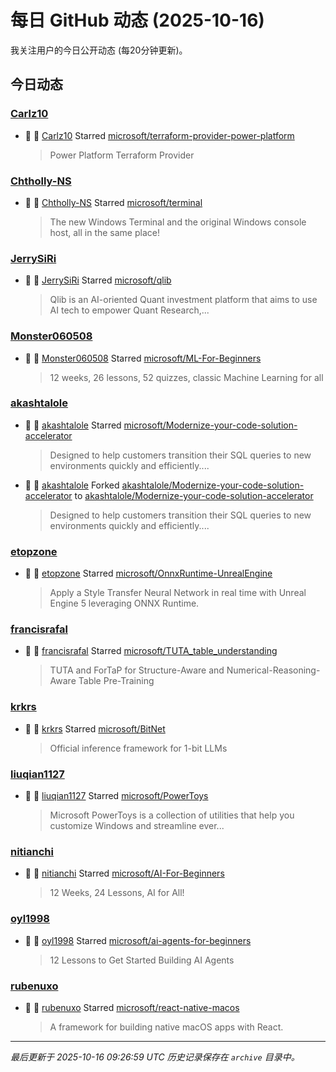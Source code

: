 # 每日 GitHub 动态 (2025-10-16)

我关注用户的今日公开动态 (每20分钟更新)。

## 今日动态

### [Carlz10](https://github.com/Carlz10)
- 🌟 👤 [Carlz10](https://github.com/Carlz10) Starred [microsoft/terraform-provider-power-platform](https://github.com/microsoft/terraform-provider-power-platform)
  > Power Platform Terraform Provider

### [Chtholly-NS](https://github.com/Chtholly-NS)
- 🌟 👤 [Chtholly-NS](https://github.com/Chtholly-NS) Starred [microsoft/terminal](https://github.com/microsoft/terminal)
  > The new Windows Terminal and the original Windows console host, all in the same place!

### [JerrySiRi](https://github.com/JerrySiRi)
- 🌟 👤 [JerrySiRi](https://github.com/JerrySiRi) Starred [microsoft/qlib](https://github.com/microsoft/qlib)
  > Qlib is an AI-oriented Quant investment platform that aims to use AI tech to empower Quant Research,...

### [Monster060508](https://github.com/Monster060508)
- 🌟 👤 [Monster060508](https://github.com/Monster060508) Starred [microsoft/ML-For-Beginners](https://github.com/microsoft/ML-For-Beginners)
  > 12 weeks, 26 lessons, 52 quizzes, classic Machine Learning for all

### [akashtalole](https://github.com/akashtalole)
- 🌟 👤 [akashtalole](https://github.com/akashtalole) Starred [microsoft/Modernize-your-code-solution-accelerator](https://github.com/microsoft/Modernize-your-code-solution-accelerator)
  > Designed to help customers transition their SQL queries to new environments quickly and efficiently....
- 🍴 👤 [akashtalole](https://github.com/akashtalole) Forked [akashtalole/Modernize-your-code-solution-accelerator](https://github.com/akashtalole/Modernize-your-code-solution-accelerator) to [akashtalole/Modernize-your-code-solution-accelerator](https://github.com/akashtalole/Modernize-your-code-solution-accelerator)
  > Designed to help customers transition their SQL queries to new environments quickly and efficiently....

### [etopzone](https://github.com/etopzone)
- 🌟 👤 [etopzone](https://github.com/etopzone) Starred [microsoft/OnnxRuntime-UnrealEngine](https://github.com/microsoft/OnnxRuntime-UnrealEngine)
  > Apply a Style Transfer Neural Network in real time with Unreal Engine 5 leveraging ONNX Runtime.

### [francisrafal](https://github.com/francisrafal)
- 🌟 👤 [francisrafal](https://github.com/francisrafal) Starred [microsoft/TUTA_table_understanding](https://github.com/microsoft/TUTA_table_understanding)
  > TUTA and ForTaP for Structure-Aware and Numerical-Reasoning-Aware Table Pre-Training

### [krkrs](https://github.com/krkrs)
- 🌟 👤 [krkrs](https://github.com/krkrs) Starred [microsoft/BitNet](https://github.com/microsoft/BitNet)
  > Official inference framework for 1-bit LLMs

### [liuqian1127](https://github.com/liuqian1127)
- 🌟 👤 [liuqian1127](https://github.com/liuqian1127) Starred [microsoft/PowerToys](https://github.com/microsoft/PowerToys)
  > Microsoft PowerToys is a collection of utilities that help you customize Windows and streamline ever...

### [nitianchi](https://github.com/nitianchi)
- 🌟 👤 [nitianchi](https://github.com/nitianchi) Starred [microsoft/AI-For-Beginners](https://github.com/microsoft/AI-For-Beginners)
  > 12 Weeks, 24 Lessons, AI for All!

### [oyl1998](https://github.com/oyl1998)
- 🌟 👤 [oyl1998](https://github.com/oyl1998) Starred [microsoft/ai-agents-for-beginners](https://github.com/microsoft/ai-agents-for-beginners)
  > 12 Lessons to Get Started Building AI Agents

### [rubenuxo](https://github.com/rubenuxo)
- 🌟 👤 [rubenuxo](https://github.com/rubenuxo) Starred [microsoft/react-native-macos](https://github.com/microsoft/react-native-macos)
  > A framework for building native macOS apps with React.


---
*最后更新于 2025-10-16 09:26:59 UTC*
*历史记录保存在 `archive` 目录中。*
